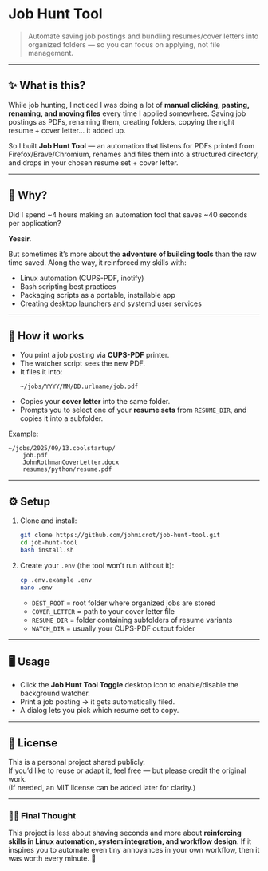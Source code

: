 # Job Hunt Tool

> Automate saving job postings and bundling resumes/cover letters into organized folders — so you can focus on applying, not file management.

---

## ✨ What is this?
While job hunting, I noticed I was doing a lot of **manual clicking, pasting, renaming, and moving files** every time I applied somewhere. Saving job postings as PDFs, renaming them, creating folders, copying the right resume + cover letter… it added up.

So I built **Job Hunt Tool** — an automation that listens for PDFs printed from Firefox/Brave/Chromium, renames and files them into a structured directory, and drops in your chosen resume set + cover letter.

---

## 🤔 Why?
Did I spend ~4 hours making an automation tool that saves ~40 seconds per application?  

**Yessir.**  

But sometimes it’s more about the **adventure of building tools** than the raw time saved. Along the way, it reinforced my skills with:  
- Linux automation (CUPS-PDF, inotify)  
- Bash scripting best practices  
- Packaging scripts as a portable, installable app  
- Creating desktop launchers and systemd user services  

---

## 📂 How it works
- You print a job posting via **CUPS-PDF** printer.  
- The watcher script sees the new PDF.  
- It files it into:
  ```
  ~/jobs/YYYY/MM/DD.urlname/job.pdf
  ```
- Copies your **cover letter** into the same folder.  
- Prompts you to select one of your **resume sets** from `RESUME_DIR`, and copies it into a subfolder.  

Example:
```
~/jobs/2025/09/13.coolstartup/
    job.pdf
    JohnRothmanCoverLetter.docx
    resumes/python/resume.pdf
```

---

## ⚙️ Setup
1. Clone and install:
   ```bash
   git clone https://github.com/johmicrot/job-hunt-tool.git
   cd job-hunt-tool
   bash install.sh
   ```

2. Create your `.env` (the tool won’t run without it):
   ```bash
   cp .env.example .env
   nano .env
   ```
   - `DEST_ROOT` = root folder where organized jobs are stored  
   - `COVER_LETTER` = path to your cover letter file  
   - `RESUME_DIR` = folder containing subfolders of resume variants  
   - `WATCH_DIR` = usually your CUPS-PDF output folder  

---

## 🖥️ Usage
- Click the **Job Hunt Tool Toggle** desktop icon to enable/disable the background watcher.  
- Print a job posting → it gets automatically filed.  
- A dialog lets you pick which resume set to copy.  

---

## 📜 License
This is a personal project shared publicly.  
If you’d like to reuse or adapt it, feel free — but please credit the original work.  
(If needed, an MIT license can be added later for clarity.)  

---

### 🧑‍💻 Final Thought
This project is less about shaving seconds and more about **reinforcing skills in Linux automation, system integration, and workflow design**. If it inspires you to automate even tiny annoyances in your own workflow, then it was worth every minute. 🚀
